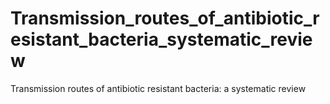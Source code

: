 # Transmission_routes_of_antibiotic_resistant_bacteria_systematic_review
Transmission routes of antibiotic resistant bacteria: a systematic review
